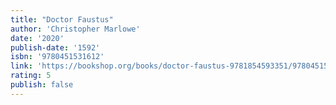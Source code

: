 ```yaml
---
title: "Doctor Faustus"
author: 'Christopher Marlowe'
date: '2020'
publish-date: '1592'
isbn: '9780451531612'
link: 'https://bookshop.org/books/doctor-faustus-9781854593351/9780451531612'
rating: 5
publish: false
---
```

